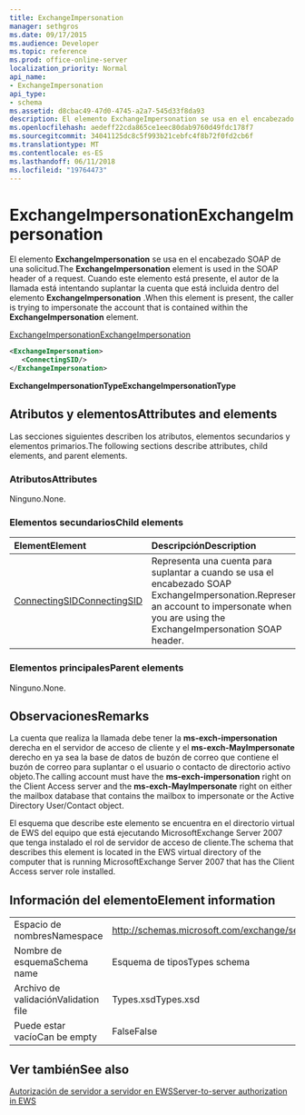 ```yaml
---
title: ExchangeImpersonation
manager: sethgros
ms.date: 09/17/2015
ms.audience: Developer
ms.topic: reference
ms.prod: office-online-server
localization_priority: Normal
api_name:
- ExchangeImpersonation
api_type:
- schema
ms.assetid: d8cbac49-47d0-4745-a2a7-545d33f8da93
description: El elemento ExchangeImpersonation se usa en el encabezado SOAP de una solicitud. Cuando este elemento está presente, el autor de la llamada está intentando suplantar la cuenta que está incluida dentro del elemento ExchangeImpersonation.
ms.openlocfilehash: aedeff22cda865ce1eec80dab9760d49fdc178f7
ms.sourcegitcommit: 34041125dc8c5f993b21cebfc4f8b72f0fd2cb6f
ms.translationtype: MT
ms.contentlocale: es-ES
ms.lasthandoff: 06/11/2018
ms.locfileid: "19764473"
---
```

# <a name="exchangeimpersonation"></a><span data-ttu-id="c735f-104">ExchangeImpersonation</span><span class="sxs-lookup"><span data-stu-id="c735f-104">ExchangeImpersonation</span></span>

<span data-ttu-id="c735f-105">El elemento **ExchangeImpersonation** se usa en el encabezado SOAP de una solicitud.</span><span class="sxs-lookup"><span data-stu-id="c735f-105">The **ExchangeImpersonation** element is used in the SOAP header of a request.</span></span> <span data-ttu-id="c735f-106">Cuando este elemento está presente, el autor de la llamada está intentando suplantar la cuenta que está incluida dentro del elemento **ExchangeImpersonation** .</span><span class="sxs-lookup"><span data-stu-id="c735f-106">When this element is present, the caller is trying to impersonate the account that is contained within the **ExchangeImpersonation** element.</span></span> 
  
[<span data-ttu-id="c735f-107">ExchangeImpersonation</span><span class="sxs-lookup"><span data-stu-id="c735f-107">ExchangeImpersonation</span></span>](exchangeimpersonation.md)
  
```xml
<ExchangeImpersonation>
   <ConnectingSID/>
</ExchangeImpersonation>
```

 <span data-ttu-id="c735f-108">**ExchangeImpersonationType**</span><span class="sxs-lookup"><span data-stu-id="c735f-108">**ExchangeImpersonationType**</span></span>
## <a name="attributes-and-elements"></a><span data-ttu-id="c735f-109">Atributos y elementos</span><span class="sxs-lookup"><span data-stu-id="c735f-109">Attributes and elements</span></span>

<span data-ttu-id="c735f-110">Las secciones siguientes describen los atributos, elementos secundarios y elementos primarios.</span><span class="sxs-lookup"><span data-stu-id="c735f-110">The following sections describe attributes, child elements, and parent elements.</span></span>
  
### <a name="attributes"></a><span data-ttu-id="c735f-111">Atributos</span><span class="sxs-lookup"><span data-stu-id="c735f-111">Attributes</span></span>

<span data-ttu-id="c735f-112">Ninguno.</span><span class="sxs-lookup"><span data-stu-id="c735f-112">None.</span></span>
  
### <a name="child-elements"></a><span data-ttu-id="c735f-113">Elementos secundarios</span><span class="sxs-lookup"><span data-stu-id="c735f-113">Child elements</span></span>

|<span data-ttu-id="c735f-114">**Element**</span><span class="sxs-lookup"><span data-stu-id="c735f-114">**Element**</span></span>|<span data-ttu-id="c735f-115">**Descripción**</span><span class="sxs-lookup"><span data-stu-id="c735f-115">**Description**</span></span>|
|:-----|:-----|
|[<span data-ttu-id="c735f-116">ConnectingSID</span><span class="sxs-lookup"><span data-stu-id="c735f-116">ConnectingSID</span></span>](connectingsid.md) <br/> |<span data-ttu-id="c735f-117">Representa una cuenta para suplantar a cuando se usa el encabezado SOAP ExchangeImpersonation.</span><span class="sxs-lookup"><span data-stu-id="c735f-117">Represents an account to impersonate when you are using the ExchangeImpersonation SOAP header.</span></span>  <br/> |
   
### <a name="parent-elements"></a><span data-ttu-id="c735f-118">Elementos principales</span><span class="sxs-lookup"><span data-stu-id="c735f-118">Parent elements</span></span>

<span data-ttu-id="c735f-119">Ninguno.</span><span class="sxs-lookup"><span data-stu-id="c735f-119">None.</span></span>
  
## <a name="remarks"></a><span data-ttu-id="c735f-120">Observaciones</span><span class="sxs-lookup"><span data-stu-id="c735f-120">Remarks</span></span>

<span data-ttu-id="c735f-121">La cuenta que realiza la llamada debe tener la **ms-exch-impersonation** derecha en el servidor de acceso de cliente y el **ms-exch-MayImpersonate** derecho en ya sea la base de datos de buzón de correo que contiene el buzón de correo para suplantar o el usuario o contacto de directorio activo objeto.</span><span class="sxs-lookup"><span data-stu-id="c735f-121">The calling account must have the **ms-exch-impersonation** right on the Client Access server and the **ms-exch-MayImpersonate** right on either the mailbox database that contains the mailbox to impersonate or the Active Directory User/Contact object.</span></span> 
  
<span data-ttu-id="c735f-122">El esquema que describe este elemento se encuentra en el directorio virtual de EWS del equipo que está ejecutando MicrosoftExchange Server 2007 que tenga instalado el rol de servidor de acceso de cliente.</span><span class="sxs-lookup"><span data-stu-id="c735f-122">The schema that describes this element is located in the EWS virtual directory of the computer that is running MicrosoftExchange Server 2007 that has the Client Access server role installed.</span></span>
  
## <a name="element-information"></a><span data-ttu-id="c735f-123">Información del elemento</span><span class="sxs-lookup"><span data-stu-id="c735f-123">Element information</span></span>

|||
|:-----|:-----|
|<span data-ttu-id="c735f-124">Espacio de nombres</span><span class="sxs-lookup"><span data-stu-id="c735f-124">Namespace</span></span>  <br/> |http://schemas.microsoft.com/exchange/services/2006/types  <br/> |
|<span data-ttu-id="c735f-125">Nombre de esquema</span><span class="sxs-lookup"><span data-stu-id="c735f-125">Schema name</span></span>  <br/> |<span data-ttu-id="c735f-126">Esquema de tipos</span><span class="sxs-lookup"><span data-stu-id="c735f-126">Types schema</span></span>  <br/> |
|<span data-ttu-id="c735f-127">Archivo de validación</span><span class="sxs-lookup"><span data-stu-id="c735f-127">Validation file</span></span>  <br/> |<span data-ttu-id="c735f-128">Types.xsd</span><span class="sxs-lookup"><span data-stu-id="c735f-128">Types.xsd</span></span>  <br/> |
|<span data-ttu-id="c735f-129">Puede estar vacío</span><span class="sxs-lookup"><span data-stu-id="c735f-129">Can be empty</span></span>  <br/> |<span data-ttu-id="c735f-130">False</span><span class="sxs-lookup"><span data-stu-id="c735f-130">False</span></span>  <br/> |
   
## <a name="see-also"></a><span data-ttu-id="c735f-131">Ver también</span><span class="sxs-lookup"><span data-stu-id="c735f-131">See also</span></span>



[<span data-ttu-id="c735f-132">Autorización de servidor a servidor en EWS</span><span class="sxs-lookup"><span data-stu-id="c735f-132">Server-to-server authorization in EWS</span></span>](http://msdn.microsoft.com/library/f1610a20-672d-448b-8c00-5b0fbcaf31cb%28Office.15%29.aspx)

